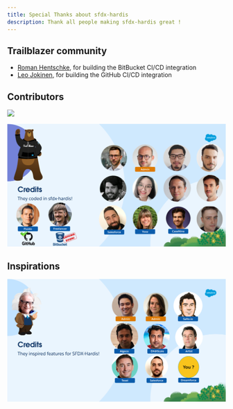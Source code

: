 ```yaml
---
title: Special Thanks about sfdx-hardis
description: Thank all people making sfdx-hardis great !
---
```

<!-- markdownlint-disable MD013 -->

## Trailblazer community

- [Roman Hentschke](https://www.linkedin.com/in/derroman/), for building the BitBucket CI/CD integration
- [Leo Jokinen](https://www.linkedin.com/in/leojokinen/), for building the GitHub CI/CD integration

## Contributors

![](https://contrib.rocks/image?repo=hardisgroupcom/sfdx-hardis)

![](assets/images/special-thanks-1.png)

## Inspirations

![](assets/images/special-thanks-2.png)